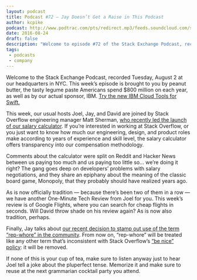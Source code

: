 ```yaml
---
layout: podcast
title: Podcast #72 — Jay Doesn’t Get a Raise in This Podcast
author: kcpike
podcast: http://www.podtrac.com/pts/redirect.mp3/feeds.soundcloud.com/stream/279635609-stack-exchange-stack-exchange-podcast-72-jay-doesnt-get-a-raise-in-this-podcast.mp3
date: 2016-08-24
draft: false
description: "Welcome to episode #72 of the Stack Exchange Podcast, recorded Tuesday, August 2 at our headquarters in NYC."
tags:
 - podcasts
 - company
---
```


Welcome to the Stack Exchange Podcast, recorded Tuesday, August 2 at our headquarters in NYC. This week’s episode is brought to you by peanut butter, the tasty legume paste Americans spend $800 million on each year, as well as by our actual sponsor, IBM. [Try the new IBM Cloud Tools for Swift.](https://developer.ibm.com/swift/) 

This week, our usual hosts Joel, Jay, and David are joined by Stack Overflow engineering manager Matt Sherman, [who recently led the launch of our salary calculator](https://blog.stackoverflow.com/2016/07/salary-transparency/). If you’re interested in working at Stack Overflow, or you just want to know how much our engineering, design, and product roles make according to years of experience and skill level, the salary calculator offers transparency into our compensation methodology. 

Comments about the calculator were split on Reddit and Hacker News between us paying too much and us paying too little so… we’re doing it right? The gang goes deep on developers’ problems with salary negotiations, and they share an epiphany about the meaning of the classic board game, Monopoly, that they probably should have realized years ago.

As is now officially tradition — because there’s been two of them in a row — we have another One-Minute Tech Review from Joel for you. This week’s review is of Google Flights, where you can search for cheap flights in seconds. Will David throw shade on his review again? As is now also tradition, perhaps. 

Finally, Jay talks about [our recent decision to stamp out use of the term “rep-whore” in the community](http://meta.stackexchange.com/questions/281787/it-s-time-to-retire-the-term-rep-whore). From now on, “rep-whore” will be treated like any other term that’s inconsistent with Stack Overflow’s [“be nice” policy](http://stackoverflow.com/help/be-nice): it will be removed. 

If none of this is your cup of tea, make sure to listen anyway just to hear Joel tell a joke about the pluperfect tense. Memorize it and make sure to reuse at the next grammarian cocktail party you attend.
